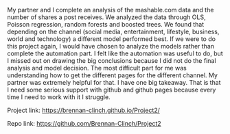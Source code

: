 My partner and I complete an analysis of the mashable.com data and the number of shares a post receives. We analyzed the data through OLS, Poisson regression, random forests and
boosted trees. We found that depending on the channel (social media, entertainment, lifestyle, business, world and technology) a different model performed best. 
If we were to do this project again, I would have chosen to analyze the models rather than complete the automation part. I felt like the automation was useful to do, but I missed 
out on drawing the big conclusions because I did not do the final analysis and model decision.
The most difficult part for me was understanding how to get the different pages for the different channel. My partner was extremely helpful for that.
I have one big takeaway. That is that I need some serious support with github and github pages because every time I need to work with it I struggle.

Project link: https://brennan-clinch.github.io/Project2/  


Repo link: https://github.com/Brennan-Clinch/Project2
